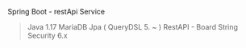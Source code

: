 Spring Boot - restApi Service

> Java 1.17
> MariaDB
> Jpa ( QueryDSL 5. ~ )
> RestAPI - Board
> String Security 6.x
> 

